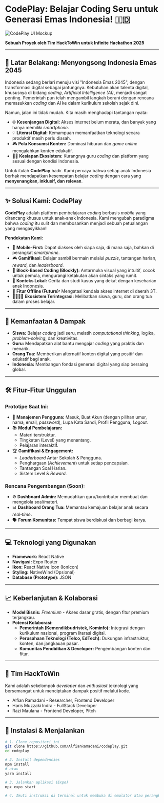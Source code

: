 # CodePlay: Belajar Coding Seru untuk Generasi Emas Indonesia! 🇮🇩

![CodePlay UI Mockup](../codeplay/assets/images/codeplay-mockups.png)

**Sebuah Proyek oleh Tim HackToWin untuk Infinite Hackathon 2025**

---

## 🚀 Latar Belakang: Menyongsong Indonesia Emas 2045

Indonesia sedang berlari menuju visi "Indonesia Emas 2045", dengan transformasi digital sebagai jantungnya. Kebutuhan akan talenta digital, khususnya di bidang *coding*, *Artificial Intelligence (AI)*, menjadi sangat penting. Pemerintah pun telah mengambil langkah berani dengan rencana memasukkan *coding* dan AI ke dalam kurikulum sekolah sejak dini.

Namun, jalan ini tidak mudah. Kita masih menghadapi tantangan nyata:

* 🌐 **Kesenjangan Digital:** Akses internet belum merata, dan banyak yang hanya memiliki *smartphone*.
* 💡 **Literasi Digital:** Kemampuan memanfaatkan teknologi secara produktif masih perlu diasah.
* 🎮 **Pola Konsumsi Konten:** Dominasi hiburan dan *game online* mengalahkan konten edukatif.
* 👨‍🏫 **Kesiapan Ekosistem:** Kurangnya guru *coding* dan platform yang sesuai dengan kondisi Indonesia.

Untuk itulah **CodePlay** hadir. Kami percaya bahwa setiap anak Indonesia berhak mendapatkan kesempatan belajar *coding* dengan cara yang **menyenangkan, inklusif, dan relevan**.

---

## ✨ Solusi Kami: CodePlay

**CodePlay** adalah platform pembelajaran *coding* berbasis *mobile* yang dirancang khusus untuk anak-anak Indonesia. Kami mengubah paradigma bahwa *coding* itu sulit dan membosankan menjadi sebuah petualangan yang mengasyikkan!

**Pendekatan Kami:**

* 📱 **Mobile-First:** Dapat diakses oleh siapa saja, di mana saja, bahkan di perangkat *smartphone*.
* 🎮 **Gamifikasi:** Belajar sambil bermain melalui *puzzle*, tantangan harian, *reward*, dan *leaderboard*.
* 🧱 **Block-Based Coding (Blockly):** Antarmuka visual yang intuitif, cocok untuk pemula, mengurangi ketakutan akan sintaks yang rumit.
* 📖 **Konteks Lokal:** Cerita dan studi kasus yang dekat dengan keseharian anak Indonesia.
* 📶 **Fitur Offline (Future):** Mengatasi kendala akses internet di daerah 3T.
* 👨‍👩‍👧‍👦 **Ekosistem Terintegrasi:** Melibatkan siswa, guru, dan orang tua dalam proses belajar.

---

## 🎯 Kemanfaatan & Dampak

* **Siswa:** Belajar *coding* jadi seru, melatih *computational thinking*, logika, *problem-solving*, dan kreativitas.
* **Guru:** Mendapatkan alat bantu mengajar *coding* yang praktis dan menarik.
* **Orang Tua:** Memberikan alternatif konten digital yang positif dan edukatif bagi anak.
* **Indonesia:** Membangun fondasi generasi digital yang siap bersaing global.

---

## 🛠️ Fitur-Fitur Unggulan

### Prototipe Saat Ini:

* 👤 **Manajemen Pengguna:** Masuk, Buat Akun (dengan pilihan umur, nama, email, *password*), Lupa Kata Sandi, Profil Pengguna, *Logout*.
* 📚 **Modul Pembelajaran:**
    * Materi terstruktur.
    * Tingkatan (Level) yang menantang.
    * Pelajaran interaktif.
* 🏆 **Gamifikasi & Engagement:**
    * *Leaderboard* Antar Sekolah & Pengguna.
    * Penghargaan (*Achievement*) untuk setiap pencapaian.
    * Tantangan Soal Harian.
    * Sistem Level & *Reward*.

### Rencana Pengembangan (Soon):

* ⚙️ **Dashboard Admin:** Memudahkan guru/kontributor membuat dan mengelola soal/materi.
* 📊 **Dashboard Orang Tua:** Memantau kemajuan belajar anak secara *real-time*.
* 🗣️ **Forum Komunitas:** Tempat siswa berdiskusi dan berbagi karya.
---

## 💻 Teknologi yang Digunakan

* **Framework:** React Native
* **Navigasi:** Expo Router
* **Ikon:** React Native Icon (IonIcon)
* **Styling:** NativeWind (Opsional)
* **Database (Prototype):** JSON
---

## 📈 Keberlanjutan & Kolaborasi

* **Model Bisnis:** *Freemium* - Akses dasar gratis, dengan fitur premium terjangkau.
* **Potensi Kolaborasi:**
    * **Pemerintah (Kemendikbudristek, Kominfo):** Integrasi dengan kurikulum nasional, program literasi digital.
    * **Perusahaan Teknologi (Telco, EdTech):** Dukungan infrastruktur, konten, dan jangkauan pasar.
    * **Komunitas Pendidikan & Developer:** Pengembangan konten dan fitur.

---

## 🤝 Tim HackToWin

Kami adalah sekelompok *developer* dan *enthusiast* teknologi yang bersemangat untuk menciptakan dampak positif melalui kode.

* Alfian Ramadani - Researcher, Frontend Developer
* Haris Muzzaki Indra - FullStack Developer
* Razi Maulana - Frontend Developer, Pitch

---

## 🔧 Instalasi & Menjalankan

```bash
# 1. Clone repositori ini
git clone https://github.com/AlfianRamadani/codeplay.git
cd codeplay

# 2. Install dependencies
npm install
# atau
yarn install

# 3. Jalankan aplikasi (Expo)
npx expo start

# 4. Ikuti instruksi di terminal untuk membuka di emulator atau perangkat fisik.
